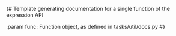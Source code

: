 {#
  Template generating documentation for a single function of the expression API

  :param func: Function object, as defined in tasks/util/docs.py
#}
